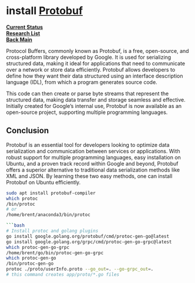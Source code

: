 # install **[Protobuf](https://www.geeksforgeeks.org/how-to-install-protobuf-on-ubuntu/)**

**[Current Status](../../../../development/status/weekly/current_status.md)**\
**[Research List](../../../../research/research_list.md)**\
**[Back Main](../../../../README.md)**

Protocol Buffers, commonly known as Protobuf, is a free, open-source, and cross-platform library developed by Google. It is used for serializing structured data, making it ideal for applications that need to communicate over a network or store data efficiently. Protobuf allows developers to define how they want their data structured using an interface description language (IDL), from which a program generates source code.

This code can then create or parse byte streams that represent the structured data, making data transfer and storage seamless and effective. Initially created for Google’s internal use, Protobuf is now available as an open-source project, supporting multiple programming languages.

## Conclusion

Protobuf is an essential tool for developers looking to optimize data serialization and communication between services or applications. With robust support for multiple programming languages, easy installation on Ubuntu, and a proven track record within Google and beyond, Protobuf offers a superior alternative to traditional data serialization methods like XML and JSON. By learning these two easy methods, one can install Protobuf on Ubuntu efficiently.

```bash
sudo apt install protobuf-compiler
which protoc           
/bin/protoc
# or
/home/brent/anaconda3/bin/protoc

```bash
# Install protoc and golang plugins
go install google.golang.org/protobuf/cmd/protoc-gen-go@latest
go install google.golang.org/grpc/cmd/protoc-gen-go-grpc@latest
which protoc-gen-go-grpc      
/home/brent/go/bin/protoc-gen-go-grpc
which protoc-gen-go     
/bin/protoc-gen-go
protoc ./proto/userInfo.proto --go_out=. --go-grpc_out=.
# this command creates app/proto/*.go files
```

```
